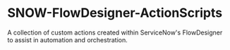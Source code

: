 # SNOW-FlowDesigner-ActionScripts
A collection of custom actions created within ServiceNow's FlowDesigner to assist in automation and orchestration.
